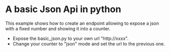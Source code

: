 # A basic Json Api in python
This example shows how to create an endpoint 
allowing to expose a json with a fixed number 
and showing it into a counter. 
 
- Expose the basic_json.py to your own url "http://xxxx".
- Change your counter to "json" mode and set the url to the previous one.